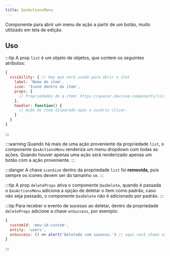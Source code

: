 ```yaml
---
title: QasActionsMenu
---
```


Componente para abrir um menu de ação a partir de um botão, muito utilizado em tela de edição.

<doc-api file="actions-menu/QasActionsMenu" name="QasActionsMenu" />

## Uso

:::tip
A prop `list` é um objeto de objetos, que contem os seguintes atributos:

```js
{
  visibility: { // key que será usado para abrir o slot
    label: 'Nome do item',
    icon: 'Icone dentro do item',
    props: {
      // Propriedades do q-item: https://quasar.dev/vue-components/list-and-list-items#api--qitem
    },
    handler: function() {
      // Ação do item disparado após o usuário clicar.
    }
  }
}
```
:::

:::warning
Quando há mais de uma ação proveniente da propriedade `list`, o componente `QasActionsMenu` renderiza um menu dropdown com todas as ações. Quando houver apenas uma ação será renderizado apenas um botão com a ação proveniente.
:::

:::danger
A chave `iconSize` dentro da propriedade `list` foi **removida**, pois sempre os ícones devem ser do tamanho `sm`.
:::

<doc-example file="QasActionsMenu/Basic" title="Básico" />

:::tip
A prop `deleteProps` ativa o componente `QasDelete`, quando é passada o `QasActionsMenu` adiciona a opção de deletar o item como padrão, caso não seja passado, o componente `QasDelete` não é adicionado por padrão.
:::

:::tip
Para receber o evento de sucesso ao deletar, dentro da propriedade `deleteProps` adicione a chave `onSuccess`, por exemplo:

```js
{
  customId: 'meu-id-custom',
  entity: 'users',
  onSuccess: () => alert('Deletado com sucesso.') // aqui você chama sua função
}
```
:::

<doc-example file="QasActionsMenu/Delete" title="QasDelete como padrão" />

<doc-example file="QasActionsMenu/CustomSlot" title="Templates dinâmicos" />

<doc-example file="QasActionsMenu/ExUseLabel" title="Ícone sem label" />
